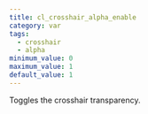```yaml
---
title: cl_crosshair_alpha_enable
category: var
tags:
  - crosshair
  - alpha
minimum_value: 0
maximum_value: 1
default_value: 1
---
```


Toggles the crosshair transparency.